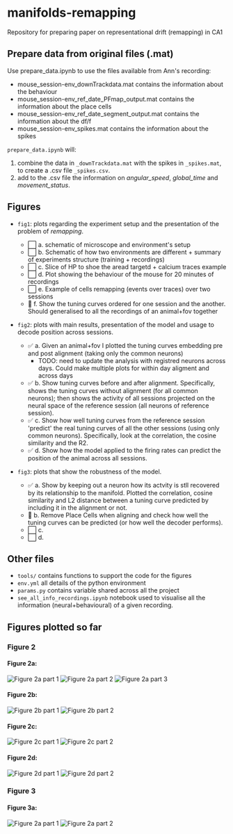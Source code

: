 # manifolds-remapping
Repository for preparing paper on representational drift (remapping) in CA1

## Prepare data from original files (.mat)

Use prepare_data.ipynb to use the files available from Ann's recording: 
- mouse_session-env_downTrackdata.mat contains the information about the behaviour
- mouse_session-env_ref_date_PFmap_output.mat contains the information about the place cells
- mouse_session-env_ref_date_segment_output.mat contains the information about the df/f
- mouse_session-env_spikes.mat contains the information about the spikes

`prepare_data.ipynb` will:
1. combine the data in `_downTrackdata.mat` with the spikes in `_spikes.mat`, to create a .csv file `_spikes.csv`.
2. add to the .csv file the information on *angular_speed*, *global_time* and *movement_status*.

## Figures

- `fig1`: plots regarding the experiment setup and the presentation of the problem of *remapping*.
    - :white_large_square: a. schematic of microscope and environment's setup
    - :white_large_square: b. Schematic of how two environments are different + summary of experiments structure (training + recordings)
    - :white_large_square: c. Slice of HP to shoe the aread targetd + calcium traces example
    - :white_large_square: d. Plot showing the behaviour of the mouse for 20 minutes of recordings
    - :white_large_square: e. Example of cells remapping (events over traces) over two sessions
    - :large_orange_diamond: f. Show the tuning curves ordered for one session and the another. Should generalised to all the recordings of an animal+fov together

- `fig2`: plots with main results, presentation of the model and usage to decode position across sessions.
    - :white_check_mark: a. Given an animal+fov I plotted the tuning curves embedding pre and post alignment (taking only the common neurons)
        - TODO: need to update the analysis with registred neurons across days. Could make multiple plots for within day aligment and across days
    - :white_check_mark: b. Show tuning curves before and after alignment. Specifically, shows the tuning curves without alignment (for all  common neurons); then shows the activity of all sessions projected on the neural space of the reference session (all neurons of reference session).
    - :white_check_mark: c. Show how well tuning curves from the reference session 'predict' the real tuning curves of all the other sessions (using only common neurons). Specifically, look at the correlation, the cosine similarity and the R2. 
    - :white_check_mark: d. Show how the model applied to the firing rates can predict the position of the animal across all sessions. 

- `fig3`: plots that show the robustness of the model.
    - :white_check_mark: a. Show by keeping out a neuron how its actvity is stll recovered by its relationship to the manifold. Plotted the correlation, cosine similarity and L2 distance between a tuning curve predicted by including it in the alignment or not.
    - :large_orange_diamond: b. Remove Place Cells when aligning and check how well the tuning curves can be predicted (or how well the decoder performs).
    - :white_large_square: c.
    - :white_large_square: d.

## Other files

- `tools/` contains functions to support the code for the figures
- `env.yml` all details of the python environment
- `params.py` contains variable shared across all the project
- `see_all_info_recordings.ipynb` notebook used to visualise all the information (neural+behavioural) of a given recording.

## Figures plotted so far

### Figure 2
#### Figure 2a:
![Figure 2a part 1](https://github.com/elena-faillace/manifolds-remapping/blob/main/figures/fig2/plots/PNGs/fig2a_1.png)
![Figure 2a part 2](https://github.com/elena-faillace/manifolds-remapping/blob/main/figures/fig2/plots/PNGs/fig2a_2.png)
![Figure 2a part 3](https://github.com/elena-faillace/manifolds-remapping/blob/main/figures/fig2/plots/PNGs/fig2a_3.png)

#### Figure 2b:
![Figure 2b part 1](https://github.com/elena-faillace/manifolds-remapping/blob/main/figures/fig2/plots/PNGs/fig2b_1.png)
![Figure 2b part 2](https://github.com/elena-faillace/manifolds-remapping/blob/main/figures/fig2/plots/PNGs/fig2b_2.png)

#### Figure 2c:
![Figure 2c part 1](https://github.com/elena-faillace/manifolds-remapping/blob/main/figures/fig2/plots/PNGs/fig2c_1.png)
![Figure 2c part 2](https://github.com/elena-faillace/manifolds-remapping/blob/main/figures/fig2/plots/PNGs/fig2c_2.png)

#### Figure 2d:
![Figure 2d part 1](https://github.com/elena-faillace/manifolds-remapping/blob/main/figures/fig2/plots/PNGs/fig2d_1.png)
![Figure 2d part 2](https://github.com/elena-faillace/manifolds-remapping/blob/main/figures/fig2/plots/PNGs/fig2d_2.png)

### Figure 3
#### Figure 3a:
![Figure 2a part 1](https://github.com/elena-faillace/manifolds-remapping/blob/main/figures/fig3/plots/PNGs/fig3a_1.png)
![Figure 2a part 2](https://github.com/elena-faillace/manifolds-remapping/blob/main/figures/fig3/plots/PNGs/fig3a_2.png)